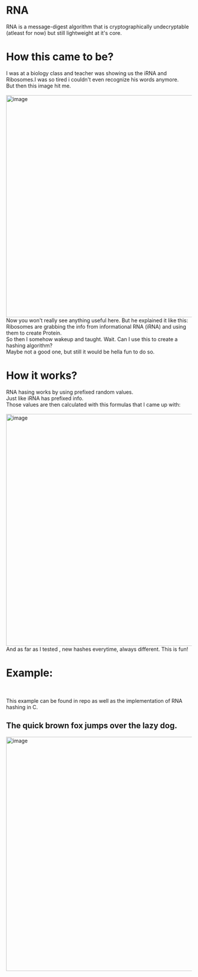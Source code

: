 # RNA
RNA is a message-digest algorithm that is cryptographically undecryptable (atleast for now) but still lightweight at it's core.


<h1>How this came to be?</h1>

<p>I was at a biology class and teacher was showing us the iRNA and Ribosomes.I was so tired i couldn't even recognize his words anymore.<br>
But then this image hit me.<br>
<br>
<img width="601" alt="image" src="https://user-images.githubusercontent.com/59802817/193108898-d9d3010c-508d-4d0e-a00f-2071c5b1e18f.png">
<br>
Now you won't really see anything useful here. But he explained it like this:
<br>
Ribosomes are grabbing the info from informational RNA (iRNA) and using them to create Protein.
<br>
So then I somehow wakeup and taught. Wait. Can I use this to create a hashing algorithm?
<br>
Maybe not a good one, but still it would be hella fun to do so.
<br>
<h1>How it works?</h1>
RNA hasing works by using prefixed random values.<br>
Just like iRNA has prefixed info.<br>
Those values are then calculated with this formulas that I came up with:
<br>
<br>
<img width="628" alt="image" src="https://user-images.githubusercontent.com/59802817/193109793-a769c2f7-f0d2-4115-a60a-019c53fb37cf.png">
<br>
And as far as I tested , new hashes everytime, always different. This is fun!
<br>
<h1>Example:</h1>
<br>
<p>This example can be found in repo as well as the implementation of RNA hashing in C.<br>
<h2>The quick brown fox jumps over the lazy dog.</h2>

<img width="634" alt="image" src="https://user-images.githubusercontent.com/59802817/193110097-9f0d817e-5bf8-44ea-9b4b-1f1a58356b51.png">
